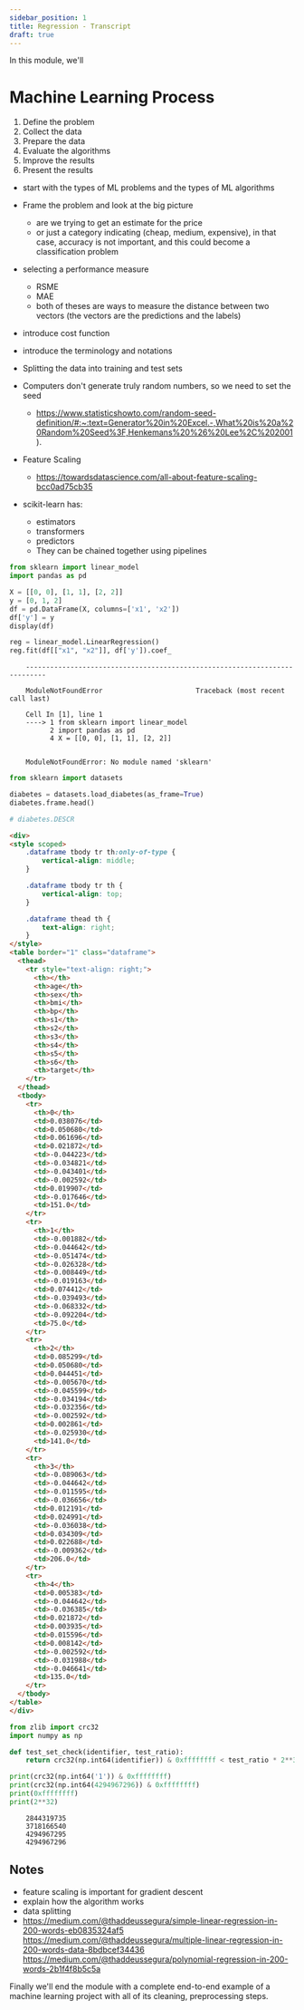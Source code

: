 ```yaml
---
sidebar_position: 1
title: Regression - Transcript
draft: true
---
```



<!-- WARNING: THIS FILE WAS AUTOGENERATED! DO NOT EDIT! Instead, edit the notebook w/the location & name as this file. -->

In this module, we'll
# Machine Learning Process
1. Define the problem
2. Collect the data
3. Prepare the data
4. Evaluate the algorithms
5. Improve the results
6. Present the results

- start with the types of ML problems and the types of ML algorithms
- Frame the problem and look at the big picture
  - are we trying to get an estimate for the price
  - or just a category indicating (cheap, medium, expensive), in that case, accuracy is not important, and this could become a classification problem
- selecting a performance measure
  - RSME
  - MAE
  - both of theses are ways to measure the distance between two vectors (the vectors are the predictions and the labels)
- introduce cost function
- introduce the terminology and notations
- Splitting the data into training and test sets
- Computers don't generate truly random numbers, so we need to set the seed
  - https://www.statisticshowto.com/random-seed-definition/#:~:text=Generator%20in%20Excel.-,What%20is%20a%20Random%20Seed%3F,Henkemans%20%26%20Lee%2C%202001).
- Feature Scaling
  - https://towardsdatascience.com/all-about-feature-scaling-bcc0ad75cb35

- scikit-learn has:
  - estimators
  - transformers
  - predictors
  - They can be chained together using pipelines



```python
from sklearn import linear_model
import pandas as pd

X = [[0, 0], [1, 1], [2, 2]]
y = [0, 1, 2]
df = pd.DataFrame(X, columns=['x1', 'x2'])
df['y'] = y
display(df)

reg = linear_model.LinearRegression()
reg.fit(df[["x1", "x2"]], df['y']).coef_
```

<CodeOutputBlock lang="python">

```
    ---------------------------------------------------------------------------

    ModuleNotFoundError                       Traceback (most recent call last)

    Cell In [1], line 1
    ----> 1 from sklearn import linear_model
          2 import pandas as pd
          4 X = [[0, 0], [1, 1], [2, 2]]


    ModuleNotFoundError: No module named 'sklearn'
```

</CodeOutputBlock>


```python
from sklearn import datasets

diabetes = datasets.load_diabetes(as_frame=True)
diabetes.frame.head()

# diabetes.DESCR
```
    
<HTMLOutputBlock >




```html
<div>
<style scoped>
    .dataframe tbody tr th:only-of-type {
        vertical-align: middle;
    }

    .dataframe tbody tr th {
        vertical-align: top;
    }

    .dataframe thead th {
        text-align: right;
    }
</style>
<table border="1" class="dataframe">
  <thead>
    <tr style="text-align: right;">
      <th></th>
      <th>age</th>
      <th>sex</th>
      <th>bmi</th>
      <th>bp</th>
      <th>s1</th>
      <th>s2</th>
      <th>s3</th>
      <th>s4</th>
      <th>s5</th>
      <th>s6</th>
      <th>target</th>
    </tr>
  </thead>
  <tbody>
    <tr>
      <th>0</th>
      <td>0.038076</td>
      <td>0.050680</td>
      <td>0.061696</td>
      <td>0.021872</td>
      <td>-0.044223</td>
      <td>-0.034821</td>
      <td>-0.043401</td>
      <td>-0.002592</td>
      <td>0.019907</td>
      <td>-0.017646</td>
      <td>151.0</td>
    </tr>
    <tr>
      <th>1</th>
      <td>-0.001882</td>
      <td>-0.044642</td>
      <td>-0.051474</td>
      <td>-0.026328</td>
      <td>-0.008449</td>
      <td>-0.019163</td>
      <td>0.074412</td>
      <td>-0.039493</td>
      <td>-0.068332</td>
      <td>-0.092204</td>
      <td>75.0</td>
    </tr>
    <tr>
      <th>2</th>
      <td>0.085299</td>
      <td>0.050680</td>
      <td>0.044451</td>
      <td>-0.005670</td>
      <td>-0.045599</td>
      <td>-0.034194</td>
      <td>-0.032356</td>
      <td>-0.002592</td>
      <td>0.002861</td>
      <td>-0.025930</td>
      <td>141.0</td>
    </tr>
    <tr>
      <th>3</th>
      <td>-0.089063</td>
      <td>-0.044642</td>
      <td>-0.011595</td>
      <td>-0.036656</td>
      <td>0.012191</td>
      <td>0.024991</td>
      <td>-0.036038</td>
      <td>0.034309</td>
      <td>0.022688</td>
      <td>-0.009362</td>
      <td>206.0</td>
    </tr>
    <tr>
      <th>4</th>
      <td>0.005383</td>
      <td>-0.044642</td>
      <td>-0.036385</td>
      <td>0.021872</td>
      <td>0.003935</td>
      <td>0.015596</td>
      <td>0.008142</td>
      <td>-0.002592</td>
      <td>-0.031988</td>
      <td>-0.046641</td>
      <td>135.0</td>
    </tr>
  </tbody>
</table>
</div>
```



</HTMLOutputBlock>


```python
from zlib import crc32
import numpy as np

def test_set_check(identifier, test_ratio):
    return crc32(np.int64(identifier)) & 0xffffffff < test_ratio * 2**32

print(crc32(np.int64('1')) & 0xffffffff)
print(crc32(np.int64(4294967296)) & 0xffffffff)
print(0xffffffff)
print(2**32)
```

<CodeOutputBlock lang="python">

```
    2844319735
    3718166540
    4294967295
    4294967296
```

</CodeOutputBlock>

## Notes
- feature scaling is important for gradient descent
- explain how the algorithm works
- data splitting
- https://medium.com/@thaddeussegura/simple-linear-regression-in-200-words-eb0835324af5
https://medium.com/@thaddeussegura/multiple-linear-regression-in-200-words-data-8bdbcef34436
https://medium.com/@thaddeussegura/polynomial-regression-in-200-words-2b1f4f8b5c5a

Finally we'll end the module with a complete end-to-end example of a machine learning project with all of its cleaning, preprocessing steps.
